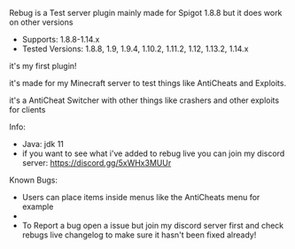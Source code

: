 Rebug is a Test server plugin mainly made for Spigot 1.8.8 but it does work on other versions

- Supports: 1.8.8-1.14.x
- Tested Versions: 1.8.8, 1.9, 1.9.4, 1.10.2, 1.11.2, 1.12, 1.13.2, 1.14.x

it's my first plugin!

it's made for my Minecraft server to test things like AntiCheats and Exploits.

it's a AntiCheat Switcher with other things like crashers and other exploits for clients


Info:
- Java: jdk 11
- if you want to see what i've added to rebug live you can join my discord server: https://discord.gg/5xWHx3MUUr

Known Bugs:
- Users can place items inside menus like the AntiCheats menu for example
- 
- To Report a bug open a issue but join my discord server first and check rebugs live changelog to make sure it hasn't been fixed already!
